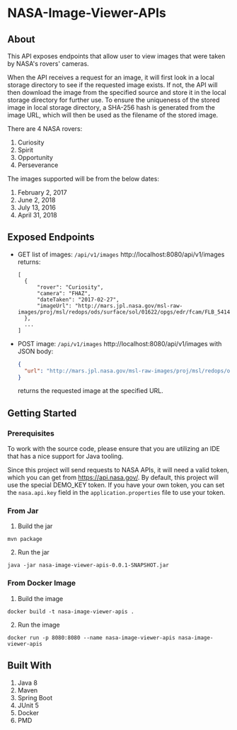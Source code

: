 # NASA-Image-Viewer-APIs

## About

This API exposes endpoints that allow user to view images that were taken by NASA's rovers' cameras. 

When the API 
receives a request for an image, it will first look in a local storage directory to see if the requested image 
exists. If not, the API will then download the image from the specified source and store it in the local storage 
directory for 
further use. To ensure the uniqueness of the stored image in local storage directory, a SHA-256 hash is generated 
from the image URL, which will then be used as the filename of the stored image.

There are 4 NASA rovers:
1. Curiosity
2. Spirit
3. Opportunity
4. Perseverance

The images supported will be from the below dates:
1. February 2, 2017
2. June 2, 2018
3. July 13, 2016
4. April 31, 2018

## Exposed Endpoints

- GET list of images: `/api/v1/images`
  http://localhost:8080/api/v1/images
  returns:
  ```
  [
    {
        "rover": "Curiosity",
        "camera": "FHAZ",
        "dateTaken": "2017-02-27",
        "imageUrl": "http://mars.jpl.nasa.gov/msl-raw-images/proj/msl/redops/ods/surface/sol/01622/opgs/edr/fcam/FLB_541484941EDR_F0611140FHAZ00341M_.JPG"
    },
    ...
  ]
  ```
  
- POST image: `/api/v1/images`
  http://localhost:8080/api/v1/images with JSON body:
  ```json
  {
    "url": "http://mars.jpl.nasa.gov/msl-raw-images/proj/msl/redops/ods/surface/sol/01622/opgs/edr/fcam/FLB_541484941EDR_F0611140FHAZ00341M_.JPG"
  }
  ```
  returns the requested image at the specified URL.

## Getting Started

### Prerequisites

To work with the source code, please ensure that you are utilizing an IDE that has a nice support for Java tooling.

Since this project will send requests to NASA APIs, it will need a valid token, which you can get from https://api.nasa.gov/. By default, this project will use the special DEMO_KEY token. If you have your own token, you can set the `nasa.api.key` field in the `application.properties` file to use your token.

### From Jar
1. Build the jar
  ```
  mvn package
  ```
2. Run the jar
  ```
  java -jar nasa-image-viewer-apis-0.0.1-SNAPSHOT.jar
  ```

### From Docker Image
1. Build the image
  ```
  docker build -t nasa-image-viewer-apis .
  ```
2. Run the image
  ```
  docker run -p 8080:8080 --name nasa-image-viewer-apis nasa-image-viewer-apis
  ```

## Built With
1. Java 8
2. Maven
3. Spring Boot
4. JUnit 5
5. Docker
6. PMD
